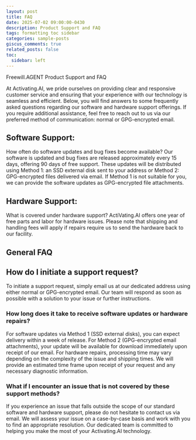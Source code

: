 ```yaml
---
layout: post
title: FAQ
date: 2025-07-02 09:00:00-0430
description: Product Support and FAQ
tags: formatting toc sidebar
categories: sample-posts
giscus_comments: true
related_posts: false
toc:
  sidebar: left
---
```


Freewill.AGENT Product Support and FAQ

At Activating.AI, we pride ourselves on providing clear and responsive customer service and ensuring that your experience with our technology is seamless and efficient. Below, you will find answers to some frequently asked questions regarding our software and hardware support offerings. If you require additional assistance, feel free to reach out to us via our preferred method of communication: normal or GPG-encrypted email.

## Software Support:

How often do software updates and bug fixes become available?
Our software is updated and bug fixes are released approximately every 15 days, offering 90 days of free support. These updates will be distributed using Method 1: an SSD external disk sent to your address or Method 2: GPG-encrypted files delivered via email. If Method 1 is not suitable for you, we can provide the software updates as GPG-encrypted file attachments.

## Hardware Support:

What is covered under hardware support?
ActiVating.AI offers one year of free parts and labor for hardware issues. Please note that shipping and handling fees will apply if repairs require us to send the hardware back to our facility.

 

## General FAQ


## How do I initiate a support request?
To initiate a support request, simply email us at our dedicated address using either normal or GPG-encrypted email. Our team will respond as soon as possible with a solution to your issue or further instructions.

### How long does it take to receive software updates or hardware repairs?
For software updates via Method 1 (SSD external disks), you can expect delivery within a week of release. For Method 2 (GPG-encrypted email attachments), your update will be available for download immediately upon receipt of our email. For hardware repairs, processing time may vary depending on the complexity of the issue and shipping times. We will provide an estimated time frame upon receipt of your request and any necessary diagnostic information.

### What if I encounter an issue that is not covered by these support methods?
If you experience an issue that falls outside the scope of our standard software and hardware support, please do not hesitate to contact us via email. We will assess your issue on a case-by-case basis and work with you to find an appropriate resolution. Our dedicated team is committed to helping you make the most of your Activating.AI technology.
